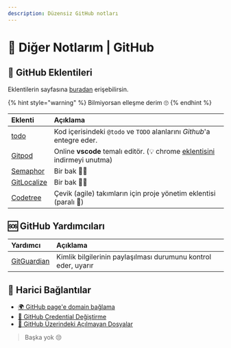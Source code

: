 ```yaml
---
description: Düzensiz GitHub notları
---
```


# 🎲 Diğer Notlarım \| GitHub

## 🔌 GitHub Eklentileri

Eklentilerin sayfasına [buradan](https://github.com/marketplace) erişebilirsin.

{% hint style="warning" %}
Bilmiyorsan elleşme derim 🙄
{% endhint %}

| Eklenti | Açıklama |
| :--- | :--- |
| [todo](https://github.com/marketplace/todo) | Kod içerisindeki `@todo` ve `TODO` alanlarını _Github_'a entegre eder. |
| [Gitpod](https://github.com/marketplace/gitpod-io) | Online **vscode** temalı editör. \(💡 chrome [eklentisini](https://chrome.google.com/webstore/detail/gitpod-online-ide/dodmmooeoklaejobgleioelladacbeki) indirmeyi unutma\) |
| [Semaphor](https://github.com/marketplace/semaphore) | Bir bak 🙋‍♀️ |
| [GitLocalize](https://github.com/marketplace/gitlocalize) | Bir bak 🙋‍♀️ |
| [Codetree](https://github.com/marketplace/codetree) | Çevik \(agile\) takımların için proje yönetim eklentisi \(paralı 🧐\) |

## 🆘 GitHub Yardımcıları

| Yardımcı | Açıklama |
| :--- | :--- |
| [GitGuardian](https://www.gitguardian.com/) | Kimlik bilgilerinin paylaşılması durumunu kontrol eder, uyarır |

## 🔗 Harici Bağlantılar

* [🌍 GitHub page'e domain bağlama](https://medium.com/@tivikter/github-pagesi-%C3%B6zel-domain-ile-kullanmak-ce57d229dae9)
* [🔐 GitHub Credential Değiştirme](https://www.youtube.com/watch?v=otBNYXz5Ie0)
* [📂 GitHub Üzerindeki Açılmayan Dosyalar](https://stackoverflow.com/questions/19584255/what-does-a-grey-icon-in-remote-github-mean)

> Başka yok 😒

